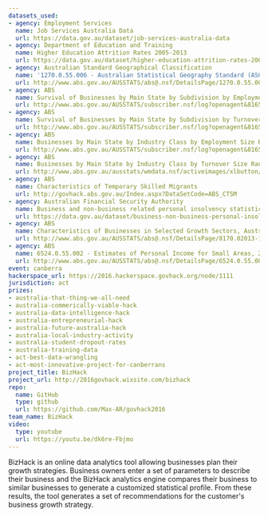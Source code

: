```yaml
---
datasets_used:
- agency: Employment Services
  name: Job Services Australia Data
  url: https://data.gov.au/dataset/job-services-australia-data
- agency: Department of Education and Training
  name: Higher Education Attrition Rates 2005-2013
  url: https://data.gov.au/dataset/higher-education-attrition-rates-2005-2013
- agency: Australian Standard Geographical Classification
  name: '1270.0.55.006 - Australian Statistical Geography Standard (ASGS): Correspondences, July 2011'
  url: http://www.abs.gov.au/AUSSTATS/abs@.nsf/DetailsPage/1270.0.55.006July%202011?OpenDocument
- agency: ABS
  name: Survival of Businesses by Main State by Subdivision by Employment Size Ranges, June 2011 - June 2015
  url: http://www.abs.gov.au/AUSSTATS/subscriber.nsf/log?openagent&816504.xls&8165.0&Data%20Cubes&01E25F7CDA789F1ACA257F640011DA2C&0&Jun%202011%20to%20Jun%202015&26.02.2016&Latest
- agency: ABS
  name: Survival of Businesses by Main State by Subdivision by Turnover Size Ranges, June 2011 - June 2015
  url: http://www.abs.gov.au/AUSSTATS/subscriber.nsf/log?openagent&816506.xls&8165.0&Data%20Cubes&0F1FAFA7BC121F97CA257F640011DA97&0&Jun%202011%20to%20Jun%202015&26.02.2016&Latest
- agency: ABS
  name: Businesses by Main State by Industry Class by Employment Size Ranges, June 2014 and June 2015
  url: http://www.abs.gov.au/AUSSTATS/subscriber.nsf/log?openagent&816502.xls&8165.0&Data%20Cubes&0F13203DC3D529A6CA257F640011D95D&0&Jun%202011%20to%20Jun%202015&26.02.2016&Latest
- agency: ABS
  name: Businesses by Main State by Industry Class by Turnover Size Ranges, June 2014 and June 2015
  url: http://www.abs.gov.au/ausstats/wmdata.nsf/activeimages/xlbutton/$File/button_xls_3.png
- agency: ABS
  name: Characteristics of Temporary Skilled Migrants
  url: http://govhack.abs.gov.au/Index.aspx?DataSetCode=ABS_CTSM
- agency: Australian Financial Security Authority
  name: Business and non-business related personal insolvency statistics
  url: https://data.gov.au/dataset/business-non-business-personal-insolvency-statistics
- agency: ABS
  name: Characteristics of Businesses in Selected Growth Sectors, Australia, 2013-14
  url: http://www.abs.gov.au/AUSSTATS/abs@.nsf/DetailsPage/8170.02013-14?OpenDocument
- agency: ABS
  name: 6524.0.55.002 - Estimates of Personal Income for Small Areas, 2012-13 Quality Declaration
  url: http://www.abs.gov.au/AUSSTATS/abs@.nsf/DetailsPage/6524.0.55.0022012-13?OpenDocument
event: canberra
hackerspace_url: https://2016.hackerspace.govhack.org/node/1111
jurisdiction: act
prizes:
- australia-that-thing-we-all-need
- australia-commerically-viable-hack
- australia-data-intelligence-hack
- australia-entrepreneurial-hack
- australia-future-australia-hack
- australia-local-industry-activity
- australia-student-dropout-rates
- australia-training-data
- act-best-data-wrangling
- act-most-innovative-project-for-canberrans
project_title: BizHack
project_url: http://2016govhack.wixsite.com/bizhack
repo:
  name: GitHub
  type: github
  url: https://github.com/Max-AR/govhack2016
team_name: BizHack
video:
  type: youtube
  url: https://youtu.be/dk6re-Fbjmo
---
```


BizHack is an online data analytics tool allowing businesses plan their growth strategies. Business owners enter a set of parameters to describe their business and the BizHack analytics engine compares their business to similar businesses to generate a customized statistical profile. From these results, the tool generates a set of recommendations for the customer's business growth strategy.